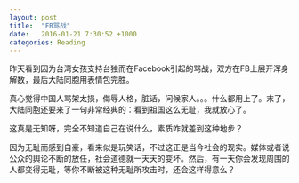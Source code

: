 ```yaml
---
layout: post
title:  "FB骂战"
date:   2016-01-21 7:30:52 +1000
categories: Reading
---
```

昨天看到因为台湾女孩支持台独而在Facebook引起的骂战，双方在FB上展开浑身解数，最后大陆同胞用表情包完胜。

真心觉得中国人骂架太损，侮辱人格，脏话，问候家人。。。什么都用上了。末了，大陆同胞还要来了一句非常经典的：看到祖国这么无耻，我就放心了。

这真是无知呀，完全不知道自己在说什么，素质咋就差到这种地步？

因为无耻而感到自豪，看来似是玩笑话，不过这正是当今社会的现实。媒体或者说公众的舆论不断的放任，社会道德就一天天的变坏。然后，有一天你会发现周围的人都变得无耻，等你不断被这种无耻所攻击时，还会这样得意么？